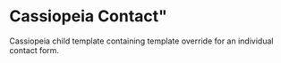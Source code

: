 # Cassiopeia Contact"
Cassiopeia child template containing template override for an individual contact form.